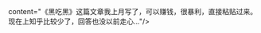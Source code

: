 content="《黑吃黑》这篇文章我上月写了，可以赚钱，很暴利，直接粘贴过来。现在上知乎比较少了，回答也没以前走心…"/><link data-react-helmet="true" rel="apple-touch-icon" href="https://static.zhihu.com/heifetz/assets/apple-touch-icon-152.67c7b278.png"/><link data-react-helmet="true" rel="apple-touch-icon" href="https://static.zhihu.com/heifetz/assets/apple-touch-icon-152.67c7b278.png" sizes="152x152"/><link data-react-helmet="true" rel="apple-touch-icon" href="https://static.zhihu.com/heifetz/assets/apple-touch-icon-120.b3e6278d.png" sizes="120x120"/><link data-react-helmet="true" rel="apple-touch-icon" href="https://static.zhihu.com/heifetz/assets/apple-touch-icon-76.7a750095.png" sizes="76x76"/><link data-react-helmet="true" rel="apple-touch-icon" href="https://static.zhihu.com/heifetz/assets/apple-touch-icon-60.a4a761d4.png" sizes="60x60"/><link rel="shortcut icon" type="image/x-icon" href="https://static.zhihu.com/static/favicon.ico"/><link rel="search" type="application/opensearchdescription+xml" href="https://static.zhihu.com/static/search.xml" title="知乎"/><link rel="dns-prefetch" href="//static.zhimg.com"/><link rel="dns-prefetch" href="//pic1.zhimg.com"/><link rel="dns-prefetch" href="//pic2.zhimg.com"/><link rel="dns-prefetch" href="//pic3.zhimg.com"/><link rel="dns-prefetch" href="//pic4.zhimg.com"/><style>
.u-safeAreaInset-top {
  height: constant(safe-area-inset-top) !important;
  height: env(safe-area-inset-top) !important;
  
}
.u-safeAreaInset-bottom {
  height: constant(safe-area-inset-bottom) !important;
  height: env(safe-area-inset-bottom) !important;
